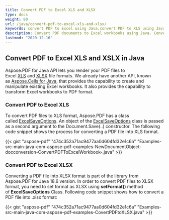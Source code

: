 ```yaml
---
title: Convert PDF to Excel XLS and XLSX
type: docs
weight: 80
url: /java/convert-pdf-to-excel-xls-and-xlsx/
keywords: convert PDF to Excel using Java,convert PDF to XLS using Java,convert PDF to XLSX using Java,export table from PDF to Excel in Java
description: Convert PDF documents to Excel workbooks using Java. Convert PDF to XLS or PDF to XLSX and export tabular data from PDF to Excel using Java.
lastmod: "2020-12-16"
---
```


## **Convert PDF to Excel XLS and XSLX in Java**
Aspose.PDF for Java API lets you render your PDF files to Excel [XLS](https://wiki.fileformat.com/spreadsheet/xls/) and [XLSX](https://wiki.fileformat.com/spreadsheet/xlsx/) file formats. We already have another API, known as [Aspose.Cells for Java](https://products.aspose.com/cells/java), that provides the capability to create and manipulate existing Excel workbooks. It also provides the capability to transform Excel workbooks to PDF format.
### **Convert PDF to Excel XLS**
To convert PDF files to XLS format, Aspose.PDF has a class called [ExcelSaveOptions](https://apireference.aspose.com/java/pdf/com.aspose.pdf/ExcelSaveOptions). An object of the [ExcelSaveOptions](https://apireference.aspose.com/java/pdf/com.aspose.pdf/ExcelSaveOptions) class is passed as a second argument to the Document.Save(..) constructor. The following code snippet shows the process for converting a PDF file into XLS format.

{{< gist "aspose-pdf" "474c352a71ac9477aa0d604fd32e1c6a" "Examples-src-main-java-com-aspose-pdf-examples-NewDocumentObject-docconversion-ConvertPDFToExcelWorkbook-.java" >}}
### **Convert PDF to Excel XLSX**
Converting a PDF file into XLSX format is part of the library from Aspose.PDF for Java 18.6 version. In order to convert PDF files to XLSX format, you need to set format as XLSX using **setFormat()** method of **ExcelSaveOptions** Class. Following code snippet shows how to convert a PDF file into .xlsx format:

{{< gist "aspose-pdf" "474c352a71ac9477aa0d604fd32e1c6a" "Examples-src-main-java-com-aspose-pdf-examples-CovertPDFtoXLSX.java" >}}
